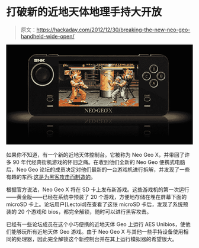 # 打破新的近地天体地理手持大开放

> 原文：<https://hackaday.com/2012/12/30/breaking-the-new-neo-geo-handheld-wide-open/>

![neo](img/c6fd4e8af79698b7506867f4ee0a6053.png)

如果你不知道，有一个新的近地天体控制台。它被称为 Neo Geo X，并带回了许多 90 年代经典街机游戏的怀旧之痛。在收到他们全新的 Neo Geo 便携式电脑后，Neo Geo 论坛的成员决定对他们最新的一台游戏机进行拆解，并发现了一些有趣的东西:[这是为黑客攻击而制造的](http://www.neo-geo.com/forums/showthread.php?239578-NeoGeoX-Hacking-and-Mods)。

根据官方说法，Neo Geo X 将在 SD 卡上发布新游戏。这些游戏机的第一次运行——黄金版——已经在系统中预装了 20 个游戏，方便地存储在埋在屏幕下面的 microSD 卡上。论坛用户[Lectoid]在查看了这张 microSD 卡后，发现了系统预装的 20 个游戏和 bios，都完全解锁，随时可以进行黑客攻击。

已经有一些论坛成员在这个小巧便携的近地天体 Geo 上运行 AES Unibios，使他们能够玩所有近地天体 Geo 游戏。由于 Neo Geo X 与其他一些手持设备使用相同的处理器，因此完全解锁这个新控制台并在其上运行模拟器的希望很大。